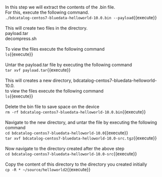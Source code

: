 In this step we will extract the contents of the .bin file.
<br>For this, execute the following command.<br>
`./bdcatalog-centos7-bluedata-helloworld-10.0.bin --payload`{{execute}}
<br>
<br>
This will create two files in the directory. 
<br>payload.tar
<br>decompress.sh
<br>
<br>To view the files execute the following command<br>
`ls`{{execute}}
<br><br>Untar the payload.tar file by executing the following command
<br>`tar xvf payload.tar`{{execute}}
<br><br>This will creates a new directory, bdcatalog-centos7-bluedata-helloworld-10.0. 
<br>to view the files execute the following command<br>
`ls`{{execute}}
<br><br>Delete the bin file to save space on the device<br>
`rm -rf bdcatalog-centos7-bluedata-helloworld-10.0.bin`{{execute}}
<br><br>Navigate to the new directory, and untar the file by executing the following command
<br>`cd bdcatalog-centos7-bluedata-helloworld-10.0`{{execute}}
<br>
`tar xvf bdcatalog-centos7-bluedata-helloworld-10.0-src.tgz`{{execute}}
<br><br>Now navigate to the directory created after the above step
<br>`cd bdcatalog-centos7-bluedata-helloworld-10.0-src`{{execute}}
<br><br>
Copy the content of this directory to the directory you created initially<br>
`cp -R * ~/source/helloworld2`{{execute}}
